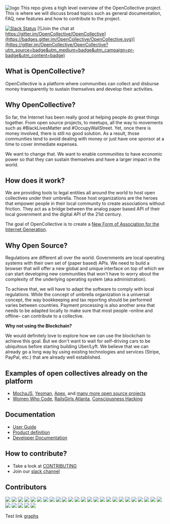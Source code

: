 ![logo](https://opencollective.com/public/images/opencollectivelogo.svg)
This repo gives a high level overview of the OpenCollective project. This is where we will discuss broad topics such as general documentation, FAQ, new features and how to contribute to the project.

[![Slack Status](https://slack.opencollective.com/badge.svg)](https://slack.opencollective.com)
[![Join the chat at https://gitter.im/OpenCollective/OpenCollective](https://badges.gitter.im/OpenCollective/OpenCollective.svg)](https://gitter.im/OpenCollective/OpenCollective?utm_source=badge&utm_medium=badge&utm_campaign=pr-badge&utm_content=badge)

## What is OpenCollective?

OpenCollective is a platform where communities can collect and disburse money transparently to sustain themselves and develop their activities.

## Why OpenCollective?

So far, the Internet has been really good at helping people do great things together. From open source projects, to meetups, all the way to movements such as #BlackLivesMatter and #OccupyWallStreet. Yet, once there is money involved, there is still no good solution. As a result, those communities tend to avoid dealing with money or just have one sponsor at a time to cover immediate expenses.

We want to change that. We want to enable communities to have economic power so that they can sustain themselves and have a larger impact in the world.

## How does it work?

We are providing tools to legal entities all around the world to host open collectives under their umbrella. Those host organizations are the heroes that empower people in their local community to create associations without friction. They act as a bridge between the analog paper based API of their local government and the digital API of the 21st century.

The goal of OpenCollective is to create a [New Form of Association for the Internet Generation](https://medium.com/open-collective/a-new-form-of-association-for-the-internet-generation-part-1-6d6c4f5dd27f#.fgb60dorq).

## Why Open Source?

Regulations are different all over the world. Governments are local operating systems with their own set of (paper based) APIs. We need to build a browser that will offer a new global and unique interface on top of which we can start developing new communities that won't have to worry about the complexity of the underlying operating system (aka administration).

To achieve that, we will have to adapt the software to comply with local regulations. While the concept of umbrella organization is a universal concept, the way bookkeeping and tax reporting should be performed varies between countries. Payment processing is also another area that needs to be adapted locally to make sure that most people –online and offline– can contribute to a collective.

**Why not using the Blockchain?**

We would definitely love to explore how we can use the blockchain to achieve this goal. But we don't want to wait for self-driving cars to be ubiquitous before starting building Uber/Lyft. We believe that we can already go a long way by using existing technologies and services (Stripe, PayPal, etc.) that are already well established.

## Examples of open collectives already on the platform

- [MochaJS](https://opencollective.com/MochaJS), [Yeoman](https://opencollective.com/yeoman), [Apex](https://opencollective.com/apex), and [many more open source projects](https://docs.google.com/spreadsheets/d/1o-_igyEpPdfYGBRbdQ3WvbFohXWhWiKY7rI5QwxhMK8/edit?ts=571a7863#gid=0)
- [Women Who Code](https://opencollective.com/wwcode), [RailsGirls Atlanta](https://opencollective.com/RailsGirlsAtl), [Consciousness Hacking](https://opencollective.com/ConsciousnessHackingSF)

## Documentation

- [User Guide](https://github.com/OpenCollective/OpenCollective/wiki/User-Guide)
- [Product definition](https://github.com/OpenCollective/OpenCollective/wiki/Product)
- [Developer Documentation](https://github.com/OpenCollective/OpenCollective/wiki/Developer-Documentation)

## How to contribute?
- Take a look at [CONTRIBUTING](https://github.com/OpenCollective/OpenCollective/blob/master/CONTRIBUTING.md)
- Join our [slack channel](http://slack.opencollective.com)

## Contributors

<a href="https://opencollective.com/foundation/contributors/0/website"><img src="https://opencollective.com/foundation/contributors/0/avatar"></a>
<a href="https://opencollective.com/foundation/contributors/1/website"><img src="https://opencollective.com/foundation/contributors/1/avatar"></a>
<a href="https://opencollective.com/foundation/contributors/2/website"><img src="https://opencollective.com/foundation/contributors/2/avatar"></a>
<a href="https://opencollective.com/foundation/contributors/3/website"><img src="https://opencollective.com/foundation/contributors/3/avatar"></a>
<a href="https://opencollective.com/foundation/contributors/4/website"><img src="https://opencollective.com/foundation/contributors/4/avatar"></a>
<a href="https://opencollective.com/foundation/contributors/5/website"><img src="https://opencollective.com/foundation/contributors/5/avatar"></a>
<a href="https://opencollective.com/foundation/contributors/6/website"><img src="https://opencollective.com/foundation/contributors/6/avatar"></a>
<a href="https://opencollective.com/foundation/contributors/7/website"><img src="https://opencollective.com/foundation/contributors/7/avatar"></a>
<a href="https://opencollective.com/foundation/contributors/8/website"><img src="https://opencollective.com/foundation/contributors/8/avatar"></a>
<a href="https://opencollective.com/foundation/contributors/9/website"><img src="https://opencollective.com/foundation/contributors/9/avatar"></a>
<a href="https://opencollective.com/foundation/contributors/10/website"><img src="https://opencollective.com/foundation/contributors/10/avatar"></a>
<a href="https://opencollective.com/foundation/contributors/11/website"><img src="https://opencollective.com/foundation/contributors/11/avatar"></a>
<a href="https://opencollective.com/foundation/contributors/12/website"><img src="https://opencollective.com/foundation/contributors/12/avatar"></a>
<a href="https://opencollective.com/foundation/contributors/13/website"><img src="https://opencollective.com/foundation/contributors/13/avatar"></a>
<a href="https://opencollective.com/foundation/contributors/14/website"><img src="https://opencollective.com/foundation/contributors/14/avatar"></a>
<a href="https://opencollective.com/foundation/contributors/15/website"><img src="https://opencollective.com/foundation/contributors/15/avatar"></a>
<a href="https://opencollective.com/foundation/contributors/16/website"><img src="https://opencollective.com/foundation/contributors/16/avatar"></a>
<a href="https://opencollective.com/foundation/contributors/17/website"><img src="https://opencollective.com/foundation/contributors/17/avatar"></a>
<a href="https://opencollective.com/foundation/contributors/18/website"><img src="https://opencollective.com/foundation/contributors/18/avatar"></a>
<a href="https://opencollective.com/foundation/contributors/19/website"><img src="https://opencollective.com/foundation/contributors/19/avatar"></a>
<a href="https://opencollective.com/foundation/contributors/20/website"><img src="https://opencollective.com/foundation/contributors/20/avatar"></a>
<a href="https://opencollective.com/foundation/contributors/21/website"><img src="https://opencollective.com/foundation/contributors/21/avatar"></a>
<a href="https://opencollective.com/foundation/contributors/22/website"><img src="https://opencollective.com/foundation/contributors/22/avatar"></a>
<a href="https://opencollective.com/foundation/contributors/23/website"><img src="https://opencollective.com/foundation/contributors/23/avatar"></a>
<a href="https://opencollective.com/foundation/contributors/24/website"><img src="https://opencollective.com/foundation/contributors/24/avatar"></a>
<a href="https://opencollective.com/foundation/contributors/25/website"><img src="https://opencollective.com/foundation/contributors/25/avatar"></a>
<a href="https://opencollective.com/foundation/contributors/26/website"><img src="https://opencollective.com/foundation/contributors/26/avatar"></a>
<a href="https://opencollective.com/foundation/contributors/27/website"><img src="https://opencollective.com/foundation/contributors/27/avatar"></a>
<a href="https://opencollective.com/foundation/contributors/28/website"><img src="https://opencollective.com/foundation/contributors/28/avatar"></a>
<a href="https://opencollective.com/foundation/contributors/29/website"><img src="https://opencollective.com/foundation/contributors/29/avatar"></a>

Test link 
<a href="graph/contributors">graphs</a>
